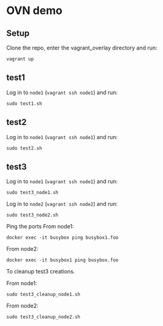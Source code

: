# OVN demo

## Setup
Clone the repo, enter the vagrant_overlay directory and run:

    vagrant up

## test1

Log in to `node1` (`vagrant ssh node1`) and run:

    sudo test1.sh

## test2

Log in to `node1` (`vagrant ssh node1`) and run:

    sudo test2.sh

## test3

Log in to `node1` (`vagrant ssh node1`) and run:

    sudo test3_node1.sh

Log in to `node2` (`vagrant ssh node2`) and run:

    sudo test3_node2.sh


Ping the ports 
From node1:

    docker exec -it busybox ping busybox1.foo

From node2:

    docker exec -it busybox1 ping busybox.foo

To cleanup test3 creations.

From node1:

    sudo test3_cleanup_node1.sh

From node2:

    sudo test3_cleanup_node2.sh
